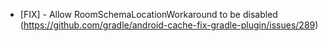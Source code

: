 - [FIX] - Allow RoomSchemaLocationWorkaround to be disabled (https://github.com/gradle/android-cache-fix-gradle-plugin/issues/289)
